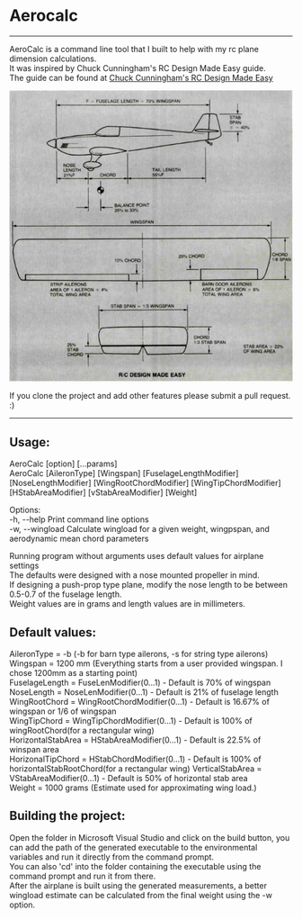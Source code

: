 # Aerocalc 
---
AeroCalc is a command line tool that I built to help with my rc plane dimension calculations.  
It was inspired by Chuck Cunningham's RC Design Made Easy guide.  
The guide can be found at [Chuck Cunningham's RC Design Made Easy](https://www.rcuniverse.com/forum/scratch-building-aircraft-design-3d-cad-174/11560594-cunninghams-rcm-design-information.html)  

![Plane Design Made Easy](Assets/Images/Plane.jpg)  

If you clone the project and add other features please submit a pull request. :)  
___  

## Usage:  
AeroCalc [option]  [...params]  
AeroCalc [AileronType] [Wingspan] [FuselageLengthModifier] [NoseLengthModifier] [WingRootChordModifier] [WingTipChordModifier] [HStabAreaModifier] [vStabAreaModifier] [Weight]  

Options:  
-h,    --help			Print command line options  
-w,    --wingload		Calculate wingload for a given weight, wingpspan, and aerodynamic mean chord parameters  

Running program without arguments uses default values for airplane settings  
The defaults were designed with a nose mounted propeller in mind.  
If designing a push-prop type plane, modify the nose length to be between 0.5-0.7 of the fuselage length.  
Weight values are in grams and length values are in millimeters.  

## Default values:  
AileronType = -b (-b for barn type ailerons, -s for string type ailerons)
Wingspan = 1200 mm  (Everything starts from a user provided wingspan. I chose 1200mm as a starting point)  
FuselageLength = FuseLenModifier(0...1) - Default is 70% of wingspan  
NoseLength = NoseLenModifier(0...1) - Default is 21% of fuselage length  
WingRootChord = WingRootChordModifier(0...1) - Default is 16.67% of wingspan or 1/6 of wingspan  
WingTipChord = WingTipChordModifier(0...1) - Default is 100% of wingRootChord(for a rectangular wing)  
HorizontalStabArea = HStabAreaModifier(0...1) - Default is 22.5% of winspan area  
HorizonalTipChord = HStabChordModifier(0...1) - Default is 100% of horizontalStabRootChord(for a rectangular wing)
VerticalStabArea = VStabAreaModifier(0...1) - Default is 50% of horizontal stab area  
Weight = 1000 grams (Estimate used for approximating wing load.)  


## Building the project:
Open the folder in Microsoft Visual Studio and click on the build button, you can add the path of the generated executable to the environmental variables and run it directly from the command prompt.  
You can also 'cd' into the folder containing the executable using the command prompt and run it from there.  
After the airplane is built using the generated measurements, a better wingload estimate can be calculated from the final weight using the -w option.